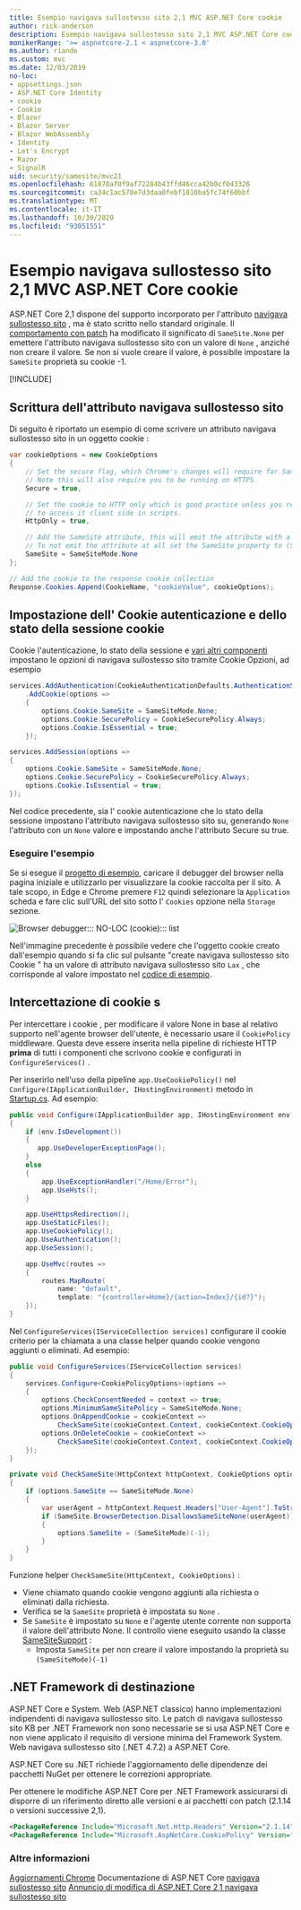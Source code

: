 ```yaml
---
title: Esempio navigava sullostesso sito 2,1 MVC ASP.NET Core cookie
author: rick-anderson
description: Esempio navigava sullostesso sito 2,1 MVC ASP.NET Core cookie
monikerRange: '>= aspnetcore-2.1 < aspnetcore-3.0'
ms.author: riande
ms.custom: mvc
ms.date: 12/03/2019
no-loc:
- appsettings.json
- ASP.NET Core Identity
- cookie
- Cookie
- Blazor
- Blazor Server
- Blazor WebAssembly
- Identity
- Let's Encrypt
- Razor
- SignalR
uid: security/samesite/mvc21
ms.openlocfilehash: 61878af0f9af72284b43ffd46cca42b0cf043326
ms.sourcegitcommit: ca34c1ac578e7d3daa0febf1810ba5fc74f60bbf
ms.translationtype: MT
ms.contentlocale: it-IT
ms.lasthandoff: 10/30/2020
ms.locfileid: "93051551"
---
```

# <a name="aspnet-core-21-mvc-samesite-no-loccookie-sample"></a>Esempio navigava sullostesso sito 2,1 MVC ASP.NET Core cookie

ASP.NET Core 2,1 dispone del supporto incorporato per l'attributo [navigava sullostesso sito](https://www.owasp.org/index.php/SameSite) , ma è stato scritto nello standard originale. Il [comportamento con patch](https://github.com/dotnet/aspnetcore/issues/8212) ha modificato il significato di `SameSite.None` per emettere l'attributo navigava sullostesso sito con un valore di `None` , anziché non creare il valore. Se non si vuole creare il valore, è possibile impostare la `SameSite` proprietà su cookie -1.

[!INCLUDE[](~/includes/SameSiteIdentity.md)]

## <a name="writing-the-samesite-attribute"></a><a name="sampleCode"></a>Scrittura dell'attributo navigava sullostesso sito

Di seguito è riportato un esempio di come scrivere un attributo navigava sullostesso sito in un oggetto cookie :

```c#
var cookieOptions = new CookieOptions
{
    // Set the secure flag, which Chrome's changes will require for SameSite none.
    // Note this will also require you to be running on HTTPS
    Secure = true,

    // Set the cookie to HTTP only which is good practice unless you really do need
    // to access it client side in scripts.
    HttpOnly = true,

    // Add the SameSite attribute, this will emit the attribute with a value of none.
    // To not emit the attribute at all set the SameSite property to (SameSiteMode)(-1).
    SameSite = SameSiteMode.None
};

// Add the cookie to the response cookie collection
Response.Cookies.Append(CookieName, "cookieValue", cookieOptions);
```

## <a name="setting-no-loccookie-authentication-and-session-state-no-loccookies"></a>Impostazione dell' Cookie autenticazione e dello stato della sessione cookie

Cookie l'autenticazione, lo stato della sessione e [vari altri componenti](../samesite.md?view=aspnetcore-2.1) impostano le opzioni di navigava sullostesso sito tramite Cookie Opzioni, ad esempio

```c#
services.AddAuthentication(CookieAuthenticationDefaults.AuthenticationScheme)
    .AddCookie(options =>
    {
        options.Cookie.SameSite = SameSiteMode.None;
        options.Cookie.SecurePolicy = CookieSecurePolicy.Always;
        options.Cookie.IsEssential = true;
    });

services.AddSession(options =>
{
    options.Cookie.SameSite = SameSiteMode.None;
    options.Cookie.SecurePolicy = CookieSecurePolicy.Always;
    options.Cookie.IsEssential = true;
});
```

Nel codice precedente, sia l' cookie autenticazione che lo stato della sessione impostano l'attributo navigava sullostesso sito su, generando `None` l'attributo con un `None` valore e impostando anche l'attributo Secure su true.

### <a name="run-the-sample"></a>Eseguire l'esempio

Se si esegue il [progetto di esempio](https://github.com/blowdart/AspNetSameSiteSamples/tree/master/AspNetCore21MVC), caricare il debugger del browser nella pagina iniziale e utilizzarlo per visualizzare la cookie raccolta per il sito. A tale scopo, in Edge e Chrome premere `F12` quindi selezionare la `Application` scheda e fare clic sull'URL del sito sotto l' `Cookies` opzione nella `Storage` sezione.

![Browser debugger::: NO-LOC (cookie)::: list](BrowserDebugger.png)

Nell'immagine precedente è possibile vedere che l'oggetto cookie creato dall'esempio quando si fa clic sul pulsante "create navigava sullostesso sito Cookie " ha un valore di attributo navigava sullostesso sito `Lax` , che corrisponde al valore impostato nel [codice di esempio](#sampleCode).

## <a name="intercepting-no-loccookies"></a><a name="interception"></a>Intercettazione di cookie s

Per intercettare i cookie , per modificare il valore None in base al relativo supporto nell'agente browser dell'utente, è necessario usare il `CookiePolicy` middleware. Questa deve essere inserita nella pipeline di richieste HTTP **prima** di tutti i componenti che scrivono cookie e configurati in `ConfigureServices()` .

Per inserirlo nell'uso della pipeline `app.UseCookiePolicy()` nel `Configure(IApplicationBuilder, IHostingEnvironment)` metodo in [Startup.cs](https://github.com/blowdart/AspNetSameSiteSamples/blob/master/AspNetCore21MVC/Startup.cs). Ad esempio:

```c#
public void Configure(IApplicationBuilder app, IHostingEnvironment env)
{
    if (env.IsDevelopment())
    {
       app.UseDeveloperExceptionPage();
    }
    else
    {
        app.UseExceptionHandler("/Home/Error");
        app.UseHsts();
    }

    app.UseHttpsRedirection();
    app.UseStaticFiles();
    app.UseCookiePolicy();
    app.UseAuthentication();
    app.UseSession();

    app.UseMvc(routes =>
    {
        routes.MapRoute(
            name: "default",
            template: "{controller=Home}/{action=Index}/{id?}");
    });
}
```

Nel `ConfigureServices(IServiceCollection services)` configurare il cookie criterio per la chiamata a una classe helper quando cookie vengono aggiunti o eliminati. Ad esempio:

```c#
public void ConfigureServices(IServiceCollection services)
{
    services.Configure<CookiePolicyOptions>(options =>
    {
        options.CheckConsentNeeded = context => true;
        options.MinimumSameSitePolicy = SameSiteMode.None;
        options.OnAppendCookie = cookieContext =>
            CheckSameSite(cookieContext.Context, cookieContext.CookieOptions);
        options.OnDeleteCookie = cookieContext =>
            CheckSameSite(cookieContext.Context, cookieContext.CookieOptions);
    });
}

private void CheckSameSite(HttpContext httpContext, CookieOptions options)
{
    if (options.SameSite == SameSiteMode.None)
    {
        var userAgent = httpContext.Request.Headers["User-Agent"].ToString();
        if (SameSite.BrowserDetection.DisallowsSameSiteNone(userAgent))
        {
            options.SameSite = (SameSiteMode)(-1);
        }
    }
}
```

Funzione helper `CheckSameSite(HttpContext, CookieOptions)` :

* Viene chiamato quando cookie vengono aggiunti alla richiesta o eliminati dalla richiesta.
* Verifica se la `SameSite` proprietà è impostata su `None` .
* Se `SameSite` è impostato su `None` e l'agente utente corrente non supporta il valore dell'attributo None. Il controllo viene eseguito usando la classe [SameSiteSupport](https://github.com/dotnet/AspNetCore.Docs/tree/master/aspnetcore/security/samesite/sample/snippets/SameSiteSupport.cs) :
  * Imposta `SameSite` per non creare il valore impostando la proprietà su `(SameSiteMode)(-1)`

## <a name="targeting-net-framework"></a>.NET Framework di destinazione

ASP.NET Core e System. Web (ASP.NET classico) hanno implementazioni indipendenti di navigava sullostesso sito. Le patch di navigava sullostesso sito KB per .NET Framework non sono necessarie se si usa ASP.NET Core e non viene applicato il requisito di versione minima del Framework System. Web navigava sullostesso sito (.NET 4.7.2) a ASP.NET Core.

ASP.NET Core su .NET richiede l'aggiornamento delle dipendenze dei pacchetti NuGet per ottenere le correzioni appropriate.

Per ottenere le modifiche ASP.NET Core per .NET Framework assicurarsi di disporre di un riferimento diretto alle versioni e ai pacchetti con patch (2.1.14 o versioni successive 2,1).

```xml
<PackageReference Include="Microsoft.Net.Http.Headers" Version="2.1.14" />
<PackageReference Include="Microsoft.AspNetCore.CookiePolicy" Version="2.1.14" />
```

### <a name="more-information"></a>Altre informazioni
 
[Aggiornamenti Chrome](https://www.chromium.org/updates/same-site) 
 Documentazione di ASP.NET Core [navigava sullostesso sito](../samesite.md?view=aspnetcore-2.1) 
 [Annuncio di modifica di ASP.NET Core 2,1 navigava sullostesso sito](https://github.com/dotnet/aspnetcore/issues/8212)